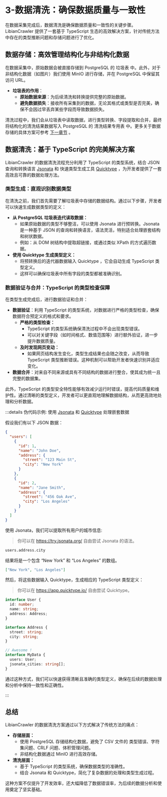 # 3-数据清洗：确保数据质量与一致性

在数据采集完成后，数据清洗是确保数据质量和一致性的关键步骤。LibianCrawler 提供了一套基于 TypeScript 生态的高效解决方案，针对传统方法中存在的类型推断问题和存储问题进行了优化。

## 数据存储：高效管理结构化与非结构化数据

在数据采集中，原始数据会被直接存储到 PostgreSQL 的 垃圾表 中。此外，对于非结构化数据（如图片）我们使用 MinIO 进行存储，并在 PostgreSQL 中保留其访问 URL。

- **垃圾表的作用**：
  - **原始数据来源**：为后续清洗和转换提供完整的原始数据。
  - **避免数据损失**：接收所有采集到的数据，无论其格式或类型是否完美，确保不会因过早丢弃某些字段而导致数据损失。

清洗过程中，我们会从垃圾表中读取数据，进行类型转换、字段提取和合并，最终将结构化的清洗结果数据写入 PostgreSQL 的 清洗结果专用表 中。更多关于数据存储的具体方案可参考 [下一章节](./when-data-storage-and-visualization.md) 。

## 数据清洗：基于 TypeScript 的完美解决方案

LibianCrawler 的数据清洗流程充分利用了 TypeScript 的类型系统，结合 JSON 查询和转换语言 [Jsonata](https://jsonata.org/) 和 快速类型生成工具 [Quicktype](https://quicktype.io/) ，为开发者提供了一套高效且可靠的数据处理方法。

### 类型生成：直观识别数据类型

在清洗之前，我们首先需要了解垃圾表中存储的数据结构。通过以下步骤，开发者可以快速生成数据类型的定义：

- **从 PostgreSQL 垃圾表迭代读取数据：**
  - 如果原始数据的类型不够整洁，可以使用 Jsonata 进行预转换。Jsonata 是一种基于 JSON 的查询和转换语言，语法灵活，特别适合处理嵌套结构和树状数据。
  - 例如：从 DOM 树结构中提取超链接，或通过类似 XPath 的方式遍历数据。
- **使用 Quicktype 生成类型定义：**
  - 将预转换后的迭代器数据输入 Quicktype ，它会自动生成 TypeScript 类型定义。
  - 这样可以确保垃圾表中所有字段的类型都被准确识别。

### 数据验证与合并：TypeScript 的类型检查保障

在类型生成完成后，进行数据验证和合并：

- **数据验证**：利用 TypeScript 的类型系统，对数据进行严格的类型检查，确保数据符合预定义的格式和要求。
  - **严格的类型检查：**
    - TypeScript 的类型系统确保清洗过程中不会出现类型错误。
    - 可以对关键字段（如时间格式、数值范围等）进行额外验证，进一步提升数据质量。
  - **及时发现网页变动：**
    - 如果网页结构发生变化，类型生成结果也会随之改变，从而导致 TypeScript 类型推断错误。这种机制可以帮助开发者快速识别并适应变化。
- **数据合并**：对来自不同来源或具有不同结构的数据进行整合，使其成为统一且完整的数据集。

此外，TypeScript 的类型安全特性能够有效减少运行时错误，提高代码质量和维护性。通过清晰的类型定义，开发者可以更直观地理解数据结构，从而更高效地处理和分析数据。

:::details 伪代码示例: 使用 [Jsonata](https://jsonata.org/) 和 [Quicktype](https://quicktype.io/) 处理嵌套数据

假设我们有以下 JSON 数据：

```json
{
  "users": [
    {
      "id": 1,
      "name": "John Doe",
      "address": {
        "street": "123 Main St",
        "city": "New York"
      }
    },
    {
      "id": 2,
      "name": "Jane Smith",
      "address": {
        "street": "456 Oak Ave",
        "city": "Los Angeles"
      }
    }
  ]
}
```

使用 Jsonata，我们可以提取所有用户的城市信息:

> 你可以在 https://try.jsonata.org/ 自由尝试 Jsonata 的语法。

```txt [jsonata]
users.address.city
```

结果将是一个包含 “New York” 和 “Los Angeles” 的数组。

```json
["New York", "Los Angeles"]
```

然后，将这些数据输入 Quicktype，生成相应的 TypeScript 类型定义：

> 你可以在 https://app.quicktype.io/ 自由尝试 Quicktype。

```typescript
interface User {
  id: number;
  name: string;
  address: Address;
}

interface Address {
  street: string;
  city: string;
}

// Awesome !
interface MyData {
  users: User;
  jsonata_cities: string[];
}
```

通过这种方式，我们可以快速获得清晰且准确的类型定义，确保在后续的数据处理和分析中保持一致性和正确性。

:::

## 总结

LibianCrawler 的数据清洗方案通过以下方式解决了传统方法的痛点：

- **存储层面：**
  - 使用 PostgreSQL 存储结构化数据，避免了 CSV 文件的 类型错误、字符集问题、CRLF 问题、体积管理问题。
  - 非结构化数据通过 MinIO 进行高效存储。
- **清洗层面：**
  - 基于 TypeScript 的类型系统，确保数据类型的准确性。
  - 结合 Jsonata 和 Quicktype，简化了复杂数据的处理和类型生成过程。

这种方案不仅提升了开发效率，还大幅降低了数据错误率，为后续的数据分析和使用奠定了坚实基础。
